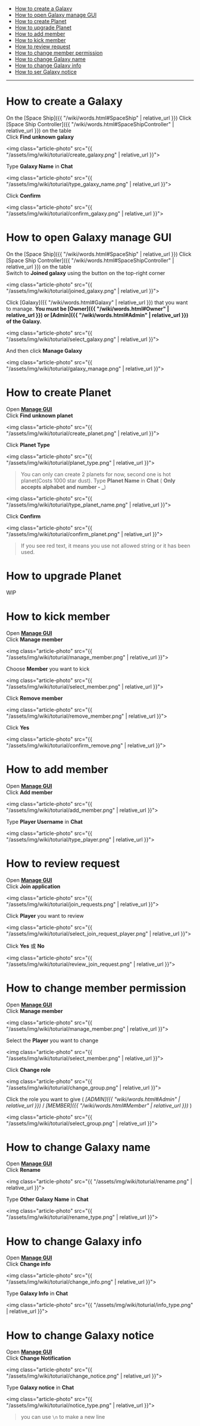- [How to create a Galaxy](#How_to_create_a_galaxy)
- [How to open Galaxy manage GUI](#How_to_open_manage_gui)
- [How to create Planet](#How_to_create_planet)
- [How to upgrade Planet](#How_to_upgrade_planet)
- [How to add member](#How_to_add_member)
- [How to kick member](#How_to_kick_member)
- [How to review request](#How_to_review_request)
- [How to change member permission](#How_to_change_member_permission)
- [How to change Galaxy name](#How_to_change_galaxy_name)
- [How to change Galaxy info](#How_to_change_galaxy_info)
- [How to ser Galaxy notice](#How_to_set_galaxy_notice)

---

<a name="How_to_create_a_galaxy">

# How to create a Galaxy

On the [Space Ship]({{ "/wiki/words.html#SpaceShip" | relative_url }}) Click [Space Ship Controller]({{ "/wiki/words.html#SpaceShipController" | relative_url }}) on the table  
Click **Find unknown galaxy**  

<img class="article-photo" src="{{ "/assets/img/wiki/toturial/create_galaxy.png" | relative_url }}">

Type **Galaxy Name** in **Chat**

<img class="article-photo" src="{{ "/assets/img/wiki/toturial/type_galaxy_name.png" | relative_url }}">

Click **Confirm**  

<img class="article-photo" src="{{ "/assets/img/wiki/toturial/confirm_galaxy.png" | relative_url }}">

<a name="How_to_open_manage_gui">

# How to open Galaxy manage GUI

On the [Space Ship]({{ "/wiki/words.html#SpaceShip" | relative_url }}) Click [Space Ship Controller]({{ "/wiki/words.html#SpaceShipController" | relative_url }}) on the table  
Switch to **Joined galaxy** using the button on the top-right
 corner

<img class="article-photo" src="{{ "/assets/img/wiki/toturial/joined_galaxy.png" | relative_url }}">

Click [Galaxy]({{ "/wiki/words.html#Galaxy" | relative_url }}) that you want to manage. **You must be [Owner]({{ "/wiki/words.html#Owner" | relative_url }}) or [Admin]({{ "/wiki/words.html#Admin" | relative_url }}) of the Galaxy.**  

<img class="article-photo" src="{{ "/assets/img/wiki/toturial/select_galaxy.png" | relative_url }}">

And then click **Manage Galaxy**

<img class="article-photo" src="{{ "/assets/img/wiki/toturial/galaxy_manage.png" | relative_url }}">

<a name="How_to_create_planet">

# How to create Planet

Open **[Manage GUI](#How_to_open_manage_gui)**  
Click **Find unknown planet**  

<img class="article-photo" src="{{ "/assets/img/wiki/toturial/create_planet.png" | relative_url }}">

Click **Planet Type**  

<img class="article-photo" src="{{ "/assets/img/wiki/toturial/planet_type.png" | relative_url }}">

> You can only can create 2 planets for now, second one is hot planet(Costs 1000 star dust).
Type **Planet Name** in **Chat** ( **Only accepts alphabet and number - _**)

<img class="article-photo" src="{{ "/assets/img/wiki/toturial/type_planet_name.png" | relative_url }}">

Click **Confirm**

<img class="article-photo" src="{{ "/assets/img/wiki/toturial/confirm_planet.png" | relative_url }}">

> If you see red text, it means you use not allowed string or it has been used.

<a name="How_to_upgrade_planet">

# How to upgrade Planet

WIP

<a name="How_to_add_member">

# How to kick member

Open **[Manage GUI](#How_to_open_manage_gui)**  
Click **Manage member**  

<img class="article-photo" src="{{ "/assets/img/wiki/toturial/manage_member.png" | relative_url }}">

Choose **Member** you want to kick  

<img class="article-photo" src="{{ "/assets/img/wiki/toturial/select_member.png" | relative_url }}">

Click **Remove member**  

<img class="article-photo" src="{{ "/assets/img/wiki/toturial/remove_member.png" | relative_url }}">

Click **Yes**  

<img class="article-photo" src="{{ "/assets/img/wiki/toturial/confirm_remove.png" | relative_url }}">


<a name="How_to_kick_member">

# How to add member

Open **[Manage GUI](#How_to_open_manage_gui)**  
Click **Add member**

<img class="article-photo" src="{{ "/assets/img/wiki/toturial/add_member.png" | relative_url }}">

Type **Player Username** in **Chat**

<img class="article-photo" src="{{ "/assets/img/wiki/toturial/type_player.png" | relative_url }}">

<a name="How_to_review_request">

# How to review request

Open **[Manage GUI](#How_to_open_manage_gui)**  
Click **Join application**  

<img class="article-photo" src="{{ "/assets/img/wiki/toturial/join_requests.png" | relative_url }}">

Click **Player** you want to review  

<img class="article-photo" src="{{ "/assets/img/wiki/toturial/select_join_request_player.png" | relative_url }}">

Click **Yes** 或 **No**

<img class="article-photo" src="{{ "/assets/img/wiki/toturial/review_join_request.png" | relative_url }}">

<a name="How_to_change_member_permission">

# How to change member permission

Open **[Manage GUI](#How_to_open_manage_gui)**  
Click **Manage member**  

<img class="article-photo" src="{{ "/assets/img/wiki/toturial/manage_member.png" | relative_url }}">

Select the **Player** you want to change  

<img class="article-photo" src="{{ "/assets/img/wiki/toturial/select_member.png" | relative_url }}">

Click **Change role**  

<img class="article-photo" src="{{ "/assets/img/wiki/toturial/change_group.png" | relative_url }}">

Click the role you want to give ( *[ADMIN]({{ "wiki/words.html#Admin" | relative_url }})* / *[MEMBER]({{ "/wiki/words.html#Member" | relative_url }})* )

<img class="article-photo" src="{{ "/assets/img/wiki/toturial/select_group.png" | relative_url }}">

<a name="How_to_change_galaxy_name">

# How to change Galaxy name

Open **[Manage GUI](#How_to_open_manage_gui)**  
Click **Rename**  

<img class="article-photo" src="{{ "/assets/img/wiki/toturial/rename.png" | relative_url }}">

Type **Other Galaxy Name** in **Chat**

<img class="article-photo" src="{{ "/assets/img/wiki/toturial/rename_type.png" | relative_url }}">

<a name="How_to_change_galaxy_info">

# How to change Galaxy info

Open **[Manage GUI](#How_to_open_manage_gui)**  
Click **Change info**  

<img class="article-photo" src="{{ "/assets/img/wiki/toturial/change_info.png" | relative_url }}">

Type **Galaxy Info** in **Chat**

<img class="article-photo" src="{{ "/assets/img/wiki/toturial/info_type.png" | relative_url }}">

<a name="How_to_set_galaxy_notice">

# How to change Galaxy notice

Open **[Manage GUI](#How_to_open_manage_gui)**  
Click **Change Notification**  

<img class="article-photo" src="{{ "/assets/img/wiki/toturial/change_notice.png" | relative_url }}">

Type **Galaxy notice** in **Chat**

<img class="article-photo" src="{{ "/assets/img/wiki/toturial/notice_type.png" | relative_url }}">

> you can use  `\n` to make a new line
